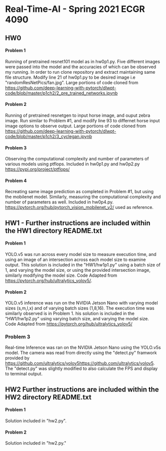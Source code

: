 # Real-Time-AI - Spring 2021 ECGR 4090
## HW0
#### Problem 1 
Running of pretrained resnet101 model as in hw0p1.py. Five different images were passed into the model and the accuracies of which can be observed my running. In order to run clone repository and extract maintaining same file structure. Modify line 21 of hw0p1.py to be desired image i.e "randomResNetPics/fan.jpg". Large portions of code cloned from  https://github.com/deep-learning-with-pytorch/dlwpt-code/blob/master/p1ch2/2_pre_trained_networks.ipynb  

#### Problem 2
Running of pretrained resnetgen to input horse image, and ouput zebra image. Run similar to Problem #1, and modify line 93 to differnet horse input image options to observe output. Large portions of code cloned from https://github.com/deep-learning-with-pytorch/dlwpt-code/blob/master/p1ch2/3_cyclegan.ipynb

#### Problem 3
Observing the computational complexity and number of parameters of various models using ptflops. Included in hw0p1.py and hw0p2.py  
https://pypi.org/project/ptflops/

#### Problem 4
Recreating same image prediction as completed in Problem #1, but using the mobilenet model. Similarly, measuring the computational complexity and number of parameters as well. Included in hw0p4.py. https://pytorch.org/hub/pytorch_vision_mobilenet_v2/ used as reference. 

## HW1 - Further instructions are included within the HW1 directory README.txt
#### Problem 1 
YOLO.v5 was run across every model size to measure execution time, and using an image of an intersection across each model size to examine output. This solution is included in the "HW1/hw1p1.py" using a batch size of 1, and varying the model size, or using the provided intersection image, similarly modifying the model size. Code Adapted from https://pytorch.org/hub/ultralytics_yolov5/.  

#### Problem 2 
YOLO.v5 inference was run on the NVIDIA Jetson Nano with varying model sizes (s,m,l,x) and of varying batch sizes (1,8,16). The execution time was similarly observed is in Problem 1. his solution is included in the "HW1/hw1p2.py" using varying batch size, and varying the model size. Code Adapted from https://pytorch.org/hub/ultralytics_yolov5/  

### Problem 3  
Real-time Inference was ran on the NVIDIA Jetson Nano using the YOLO.v5s model. The camera was read from directly using the "detect.py" framwork provided by https://github.com/ultralytics/yolov5https://github.com/ultralytics/yolov5. The "detect.py" was slightly modified to also calculate the FPS and display to terminal output.

## HW2  Further instructions are included within the HW2 directory README.txt
#### Problem 1
Solution included in "hw2.py".  

#### Problem 2  
Solution included in "hw2.py."
